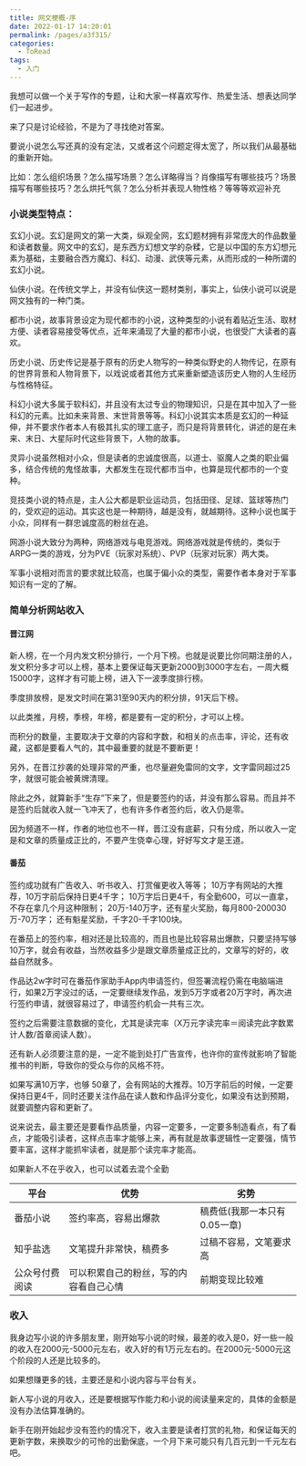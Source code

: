 ```yaml
---
title: 网文梗概-序
date: 2022-01-17 14:20:01
permalink: /pages/a3f315/
categories:
  - ToRead
tags:
  - 入门
---
```

我想可以做一个关于写作的专题，让和大家一样喜欢写作、热爱生活、想表达同学们一起进步。

来了只是讨论经验，不是为了寻找绝对答案。

要说小说怎么写还真的没有定法，又或者这个问题定得太宽了，所以我们从最基础的重新开始。

比如：怎么组织场景？怎么描写场景？怎么详略得当？肖像描写有哪些技巧？场景描写有哪些技巧？怎么烘托气氛？怎么分析并表现人物性格？等等等欢迎补充



### 小说类型特点：

玄幻小说。玄幻是网文的第一大类，纵观全网，玄幻题材拥有非常庞大的作品数量和读者数量。网文中的玄幻，是东西方幻想文学的杂糅，它是以中国的东方幻想元素为基础，主要融合西方魔幻、科幻、动漫、武侠等元素，从而形成的一种所谓的玄幻小说。

仙侠小说。在传统文学上，并没有仙侠这一题材类别，事实上，仙侠小说可以说是网文独有的一种门类。

都市小说，故事背景设定为现代都市的小说，这种类型的小说有着贴近生活、取材方便、读者容易接受等优点，近年来涌现了大量的都市小说，也很受广大读者的喜欢。

历史小说、历史传记是基于原有的历史人物写的一种类似野史的人物传记，在原有的世界背景和人物背景下，以戏说或者其他方式来重新塑造该历史人物的人生经历与性格特征。

科幻小说大多属于软科幻，并且没有太过专业的物理知识，只是在其中加入了一些科幻的元素。比如未来背景、末世背景等等。科幻小说其实本质是玄幻的一种延伸，并不要求作者本人有极其扎实的理工底子，而只是将背景转化，讲述的是在未来、末日、大星际时代这些背景下，人物的故事。

灵异小说虽然相对小众，但是读者的忠诚度很高，以道士、驱魔人之类的职业偏多，结合传统的鬼怪故事，大都发生在现代都市当中，也算是现代都市的一个变种。

竞技类小说的特点是，主人公大都是职业运动员，包括田径、足球、篮球等热门的，受欢迎的运动。其实这也是一种期待，越是没有，就越期待。这种小说也属于小众，同样有一群忠诚度高的粉丝在追。

网游小说大致分为两种，网络游戏与电竞游戏。网络游戏就是传统的，类似于ARPG一类的游戏，分为PVE（玩家对系统）、PVP（玩家对玩家）两大类。

军事小说相对而言的要求就比较高，也属于偏小众的类型，需要作者本身对于军事知识有一定的了解。

### 简单分析网站收入

#### 晋江网

新人榜，在一个月内发文积分排行，一个月下榜。也就是说要比你同期注册的人，发文积分多才可以上榜，基本上要保证每天更新2000到3000字左右，一周大概15000字，这样才有可能上榜，进入下一波季度排行榜。

季度排放榜，是发文时间在第31至90天内的积分排，91天后下榜。

以此类推，月榜，季榜，年榜，都是要有一定的积分，才可以上榜。

而积分的数量，主要取决于文章的内容和字数，和相关的点击率，评论，还有收藏，这都是要看人气的，其中最重要的就是不要断更！

另外，在晋江抄袭的处理非常的严重，也尽量避免雷同的文字，文字雷同超过25字，就很可能会被黄牌清理。

除此之外，就算新手“生存”下来了，但是要签约的话，并没有那么容易。而且并不是签约后就收入就一飞冲天了，也有许多作者签约后，收入仍是零。

因为频道不一样，作者的地位也不一样，晋江没有底薪，只有分成，所以收入一定是和文章的质量成正比的，不要产生侥幸心理，好好写文才是王道。

#### 番茄

签约成功就有广告收入、听书收入、打赏催更收入等等；
10万字有网站的大推荐，10万字前后保持日更4千字；
10万字后日更4千，有全勤600，可以一直拿，不存在拿几个月这种限制；
20万-140万字，还有星火奖励，每月800-200030万-70万字；
还有魁星奖励，千字20-千字100块。

在番茄上的签约率，相对还是比较高的，而且也是比较容易出爆款，只要坚持写够10万字，就会有收益，当然收益多少是跟文章质量成正比的，文章写的好的，收益自然就多。

作品达2w字时可在番茄作家助手App内申请签约，但签署流程仍需在电脑端进行，如果2万字没过的话，一定要继续发作品，发到5万字或者20万字时，再次进行签约申请，就很容易过了，申请签约机会一共有三次。

签约之后需要注意数据的变化，尤其是读完率（X万元字读完率＝阅读完此字数累计人数/首章阅读人数）。

还有新人必须要注意的是，一定不能到处打广告宣传，也许你的宣传就影响了智能推书的判断，导致你的受众与你的风格不符。

如果写满10万字，也够 50章了，会有网站的大推荐。10万字前后的时候，一定要保持日更4千，同时还要关注作品在读人数和作品评分变化，如果没有达到预期，就要调整内容和更新了。

说来说去，最主要还是要看作品质量，内容一定要多，一定要多制造看点，有了看点，才能吸引读者，这样点击率才能够上来，再有就是故事逻辑性一定要强，情节要丰富，这样才能抓牢读者，就是那个读完率才能高。

如果新人不在乎收入，也可以试着去混个全勤

| 平台           | 优势                                   | 劣势                         |
| -------------- | -------------------------------------- | ---------------------------- |
| 番茄小说       | 签约率高，容易出爆款                   | 稿费低(我那一本只有0.05一章) |
| 知乎盐选       | 文笔提升非常快，稿费多                 | 过稿不容易，文笔要求高       |
| 公众号付费阅读 | 可以积累自己的粉丝，写的内容看自己心情 | 前期变现比较难               |

### 收入

我身边写小说的许多朋友里，刚开始写小说的时候，最差的收入是0，好一些一般的收入在2000元-5000元左右，收入好的有1万元左右的。在2000元-5000元这个阶段的人还是比较多的。

如果想赚更多的钱，主要还是和小说内容与平台有关。

新人写小说的月收入，还是要根据写作能力和小说的阅读量来定的，具体的金额是没有办法估算准确的。

新手在刚开始起步没有签约的情况下，收入主要是读者打赏的礼物，和保证每天的更新字数，来换取少的可怜的出勤保底，一个月下来可能只有几百元到一千元左右吧。

